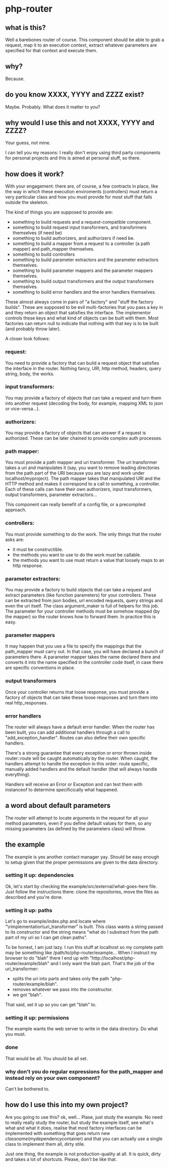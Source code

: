 # php-router

## what is this?

Well a barebones router of course. This component should be able to grab a request, map it to an execution context, extract whatever parameters are specified for that context and execute them.

## why?

Because.

## do you know XXXX, YYYY and ZZZZ exist?

Maybe. Probably. What does it matter to you?

## why would I use this and not XXXX, YYYY and ZZZZ?

Your guess, not mine.

I can tell you my reasons: I really don't enjoy using third party components for personal projects and this is aimed at personal stuff, so there.

## how does it work?

With your engagement: there are, of course, a few contracts in place, like the way in which these execution enviroments (controllers) must return a very particular class and how you must provide for most stuff that falls outside the skeleton.

The kind of things you are supposed to provide are:

- something to build requests and a request-compatible component.
- something to build request input transformers, and transformers themselves (if need be)
- something to build authorizers, and authorizers if need be.
- something to build a mapper from a request to a controller (a path mapper) and path_mapper themselves.
- something to build controllers
- something to build parameter extractors and the parameter extractors themselves.
- something to build parameter mappers and the parameter mappers themselves.
- something to build output transformers and the output transformers themselves.
- something to build error handlers and the error handlers themselves.

These almost always come in pairs of "a factory" and "stuff the factory builds". These are supposed to be evil multi-factories that you pass a key in and they return an object that satisfies the interface. The implementor controls these keys and what kind of objects can be built with them. Most factories can return null to indicate that nothing with that key is to be built (and probably throw later).

A closer look follows:

### request:

You need to provide a factory that can build a request object that satisfies the interface in the router. Nothing fancy, URI, http method, headers, query string, body, the works.

### input transformers:

You may provide a factory of objects that can take a request and turn them into another request (decoding the body, for example, mapping XML to json or vice-versa...).

### authorizers:

You may provide a factory of objects that can answer if a request is authorized. These can be later chained to provide complex auth processes.

### path mapper:

You must provide a path mapper and uri transformer. The uri transformer takes a uri and manipulates it (say, you want to remove leading directories from the path part of the URI because you are lazy and work under localhost/myproject). The path mapper takes that manipulated URI and the HTTP method and makes it correspond to a call to something, a controller. Each of these calls can have their own authorizers, input transformers, output transformers, parameter extractors...

This component can really benefit of a config file, or a precompiled approach.

### controllers:

You must provide something to do the work. The only things that the router asks are:

- it must be constructible.
- the methods you want to use to do the work must be callable.
- the methods you want to use must return a value that loosely maps to an http response.

### parameter extractors:

You may provide a factory to build objects that can take a request and extract parameters (like function parameters) for your controllers. These can be extracted from json bodies, url encoded requests, query strings and even the uri itself. The class argument_maker is full of helpers for this job. The parameter for your controller methods must be somehow mapped (by the mapper) so the router knows how to forward them. In practice this is easy.

### parameter mappers

It may happen that you use a file to specify the mappings that the path_mapper must carry out. In that case, you will have declared a bunch of parameters there. A parameter mapper takes the name declared there and converts it into the name specified in the controller code itself, in case there are specific conventions in place.

### output transformers

Once your controller returns that loose response, you must provide a factory of objects that can take these loose responses and turn them into real http_responses.

### error handlers

The router will always have a default error handler. When the router has been built, you can add additional handlers through a call to "add_exception_handler". Routes can also define their own specific handlers.

There's a strong guarantee that every exception or error thrown inside router::route will be caught automatically by the router. When caught, the handlers attempt to handle the exception in this order: route specific, manually added handlers and the default handler (that will always handle everything).

Handlers will receive an Error or Exception and can test them with instanceof to determine specificically what happened.

## a word about default parameters

The router will attempt to locate arguments in the request for all your method parameters, even if you define default values for them, so any missing parameters (as defined by the parameters class) will throw.

## the example

The example is yes another contact manager yay. Should be easy enough to setup given that the proper permissions are given to the data directory.

### setting it up: dependencies

Ok, let's start by checking the example/src/external/what-goes-here file. Just follow the instructions there: clone the repositories, move the files as described and you're done.

### setting it up: paths

Let's go to example/index.php and locate where "\rimplementation\uri_transformer" is built. This class wants a string passed to its constructor and the string means "what do I substract from the path part of my uri so I can get clean paths".

To be honest, I am just lazy. I run this stuff at localhost so my complete path may be something like /path/to/php-router/example... When I instruct my browser to do "blah" there I end up with "http://localhost/php-router/example/blah" and I only want the blah part. That's the job of the uri_transformer:

- splits the uri into parts and takes only the path "php-router/example/blah".
- removes whatever we pass into the constructor.
- we got "blah".

That said, set it up so you can get "blah" to.

### setting it up: permissions

The example wants the web server to write in the data directory. Do what you must.

### done

That would be all. You should be all set.

### why don't you do regular expressions for the path_mapper and instead rely on your own component?

Can't be bothered to.

## how do I use this into my own project?

Are you going to use this? ok, well... Plase, just study the example. No need to really really study the router, but study the example itself, see what's what and what it does, realise that most factory interfaces can be implemented with something that goes return new $classname($mydependencycontainer) and that you can actually use a single class to implement them all, dirty stile.

Just one thing, the example is not production-quality at all. It is quick, dirty and takes a lot of shortcuts. Please, don't be like that.


